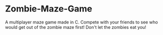 # Zombie-Maze-Game
A multiplayer maze game made in C. Compete with your friends to see who would get out of the zombie maze first! Don't let the zombies eat you!
